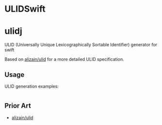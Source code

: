 # ULIDSwift

# ulidj

ULID (Universally Unique Lexicographically Sortable Identifier) generator for swift

Based on [alizain/ulid](https://github.com/alizain/ulid) for a more detailed ULID specification.

## Usage

ULID generation examples:

```swift

```

## Prior Art
- [alizain/ulid](https://github.com/alizain/ulid)
